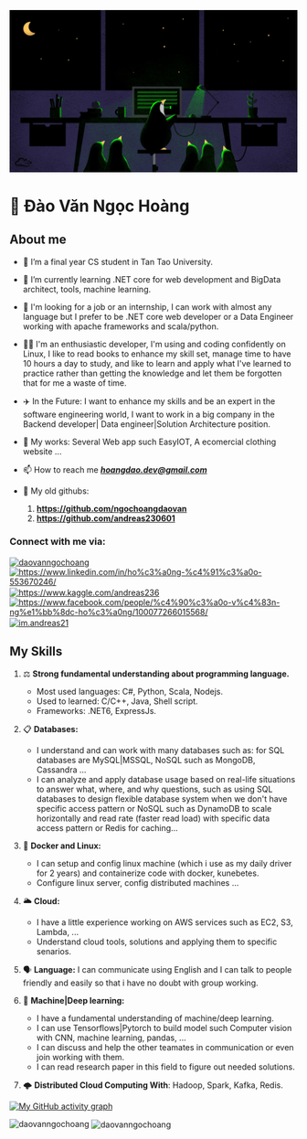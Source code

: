 ![MasterHead](https://raw.githubusercontent.com/daovanngochoang/daovanngochoang/main/981872.jpg)

# :penguin: Đào Văn Ngọc Hoàng 
	

<h2>About me</h2>

- 🔭 I’m a final year CS student in Tan Tao University.

- 🌱 I’m currently learning .NET core for web development and BigData architect, tools, machine learning.

- 👯 I'm looking for a job or an internship, I can work with almost any language but I prefer to be .NET core web developer or a Data Engineer working with apache frameworks and scala/python.

- 👨‍💻 I'm an enthusiastic developer, I'm using and coding confidently on Linux, I like to read books to enhance my skill set, manage time to have 10 hours a day to study, and like to learn and apply what I've learned to practice rather than getting the knowledge and let them be forgotten that for me a waste of time.

- ✈️ In the Future: I want to enhance my skills and be an expert in the software engineering world, I want to work in a big
company in the Backend developer| Data engineer|Solution Architecture position.

- 🔖 My works: Several Web app such EasyIOT, A ecomercial clothing website ...

- 📫 How to reach me _**hoangdao.dev@gmail.com**_

- 👴 My old githubs: 

	1. **https://github.com/ngochoangdaovan**
	2. **https://github.com/andreas230601**



<h3 align="left">Connect with me via:</h3>
<p align="left">
    <a href="https://dev.to/daovanngochoang" target="blank"><img align="center"
            src="https://raw.githubusercontent.com/rahuldkjain/github-profile-readme-generator/master/src/images/icons/Social/devto.svg"
            alt="daovanngochoang" height="30" width="40" /></a>
    <a href="https://www.linkedin.com/in/ho%c3%a0ng-%c4%91%c3%a0o-553670246/" target="blank"><img align="center"
            src="https://raw.githubusercontent.com/rahuldkjain/github-profile-readme-generator/master/src/images/icons/Social/linked-in-alt.svg"
            alt="https://www.linkedin.com/in/ho%c3%a0ng-%c4%91%c3%a0o-553670246/" height="30" width="40" /></a>
    <a href="https://www.kaggle.com/andreas236" target="blank"><img align="center"
            src="https://raw.githubusercontent.com/rahuldkjain/github-profile-readme-generator/master/src/images/icons/Social/kaggle.svg"
            alt="https://www.kaggle.com/andreas236" height="30" width="40" /></a>
    <a href="https://www.facebook.com/people/%c4%90%c3%a0o-v%c4%83n-ng%e1%bb%8dc-ho%c3%a0ng/100077266015568/"
        target="blank"><img align="center"
            src="https://raw.githubusercontent.com/rahuldkjain/github-profile-readme-generator/master/src/images/icons/Social/facebook.svg"
            alt="https://www.facebook.com/people/%c4%90%c3%a0o-v%c4%83n-ng%e1%bb%8dc-ho%c3%a0ng/100077266015568/"
            height="30" width="40" /></a>
    <a href="https://instagram.com/im.andreas.21" target="blank"><img align="center"
            src="https://raw.githubusercontent.com/rahuldkjain/github-profile-readme-generator/master/src/images/icons/Social/instagram.svg"
            alt="im.andreas21" height="30" width="40" /></a>
</p>




## My Skills


1. ⚖️ **Strong fundamental understanding about programming language.**
    - Most used languages: C#, Python, Scala, Nodejs.
    - Used to learned: C/C++, Java, Shell script.
    - Frameworks: .NET6, ExpressJs.

2. 📋 **Databases:** 
      - I understand and can work with many databases such as: for SQL databases are MySQL|MSSQL, NoSQL such as MongoDB, Cassandra ... 
      - I can analyze and apply database usage based on real-life situations to answer what, where, and why questions, such as using SQL databases to design flexible database system when we don't have specific access pattern or NoSQL such as DynamoDB to scale horizontally and read rate (faster read load) with specific data access pattern or Redis for caching...
      
3. 🔲 **Docker and Linux:** 
      - I can setup and config linux machine (which i use as my daily driver for 2 years) and containerize code with docker, kunebetes.
      - Configure linux server, config distributed machines ...
      
4. 🌥️ **Cloud:** 
      - I have a little experience working on AWS services such as EC2, S3, Lambda, ... 
      - Understand cloud tools, solutions and applying them to specific senarios.

      
5. 🗣️ **Language:** I can communicate using English and I can talk to people friendly and easily so that i have no doubt with group working.
      
6. 🤖 **Machine|Deep learning:** 
      - I have a fundamental understanding of machine/deep learning.
      - I can use Tensorflows|Pytorch to build model such Computer vision with CNN, machine learning, pandas, ... 
      - I can discuss and help the other teamates in communication or even join working with them.
      - I can read research paper in this field to figure out needed solutions.

7. 🌩️ **Distributed Cloud Computing With**: Hadoop, Spark, Kafka, Redis.
      



[![My GitHub activity graph](https://activity-graph.herokuapp.com/graph?username=daovanngochoang&&theme=xcode)](https://github.com/daovanngochoang)

<p><img align="left" src="https://github-readme-stats.vercel.app/api/top-langs?username=daovanngochoang&show_icons=true&locale=en&layout=compact&theme=tokyonight" alt="daovanngochoang" /></p>

<p>&nbsp;<img align="center" src="https://github-readme-stats.vercel.app/api?username=daovanngochoang&show_icons=true&locale=en&theme=tokyonight" alt="daovanngochoang" /></p>

